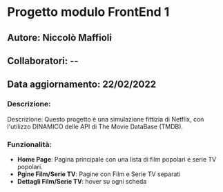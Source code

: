 # Progetto modulo FrontEnd 1
## Autore: Niccolò Maffioli
## Collaboratori: --
## Data aggiornamento: 22/02/2022
### Descrizione:
Descrizione: Questo progetto è una simulazione fittizia di Netflix, con l'utilizzo DINAMICO delle API di The Movie DataBase (TMDB).

### Funzionalità:
- **Home Page**: Pagina principale con una lista di film popolari e serie TV popolari.
- **Pgine Film/Serie TV**: Pagine con Film e Serie TV separati
- **Dettagli Film/Serie TV**: hover su ogni scheda
